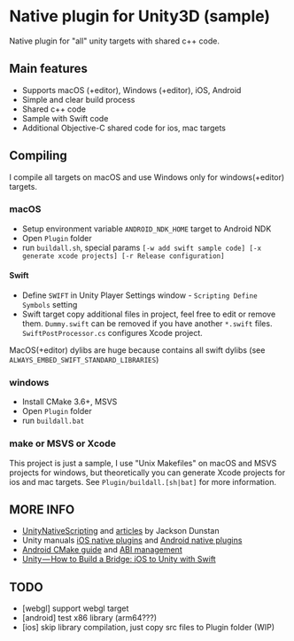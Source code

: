 # Native plugin for Unity3D (sample)

Native plugin for "all" unity targets with shared c++ code.

## Main features

- Supports macOS (+editor), Windows (+editor), iOS, Android
- Simple and clear build process
- Shared c++ code
- Sample with Swift code
- Additional Objective-C shared code for ios, mac targets

## Compiling

I compile all targets on macOS and use Windows only for windows(+editor) targets. 

### macOS

- Setup environment variable `ANDROID_NDK_HOME` target to Android NDK
- Open `Plugin` folder
- run `buildall.sh`, special params `[-w add swift sample code] [-x generate xcode projects] [-r Release configuration]`

#### Swift

- Define `SWIFT` in Unity Player Settings window - `Scripting Define Symbols` setting
- Swift target copy additional files in project, feel free to edit or remove them. `Dummy.swift` can be removed if you have another `*.swift` files. `SwiftPostProcessor.cs` configures Xcode project.

MacOS(+editor) dylibs are huge because contains all swift dylibs (see `ALWAYS_EMBED_SWIFT_STANDARD_LIBRARIES`)

### windows

- Install CMake 3.6+, MSVS
- Open `Plugin` folder
- run `buildall.bat`

### make or MSVS or Xcode

This project is just a sample, I use "Unix Makefiles" on macOS and MSVS projects for windows, but theoretically you can generate Xcode projects for ios and mac targets. See `Plugin/buildall.[sh|bat]` for more information.

## MORE INFO

- [UnityNativeScripting](https://github.com/jacksondunstan/UnityNativeScripting) and [articles](https://jacksondunstan.com/articles/3938) by Jackson Dunstan
- Unity manuals [iOS native plugins](https://docs.unity3d.com/Manual/PluginsForIOS.html) and [Android native plugins](https://docs.unity3d.com/Manual/AndroidNativePlugins.html)
- [Android CMake guide](https://developer.android.com/ndk/guides/cmake) and [ABI management](https://developer.android.com/ndk/guides/abis)
- [Unity — How to Build a Bridge: iOS to Unity with Swift](https://medium.com/@SoCohesive/unity-how-to-build-a-bridge-ios-to-unity-with-swift-f23653f6261)

## TODO

- [webgl] support webgl target
- [android] test x86 library (arm64???)
- [ios] skip library compilation, just copy src files to Plugin folder (WIP)
